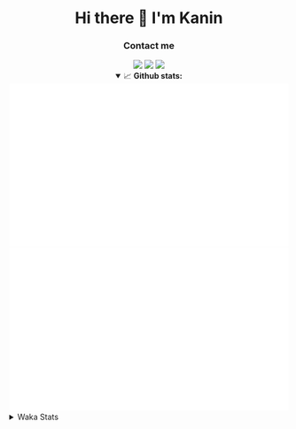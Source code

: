 <div align="center">
 <h1>Hi there 👋 I'm Kanin</h1>
 <h3>Contact me</h3>
 <a href="mailto:im@kanin.dev"><img src="https://img.shields.io/badge/gmail-%23D14836.svg?&style=for-the-badge&logo=gmail&logoColor=white"/></a>
 <a href="https://twitter.com/KaninDev"><img src="https://img.shields.io/badge/twitter-%231DA1F2.svg?&style=for-the-badge&logo=twitter&logoColor=white"/></a>
 <a href="https://www.linkedin.com/in/KaninDev"><img src="https://img.shields.io/badge/linkedin-%230077B5.svg?&style=for-the-badge&logo=linkedin&logoColor=white"/></a>
<details open>
  <summary>📈 <b>Github stats:</b></summary>
  <img src="https://github.com/Kanin/Kanin/blob/master/scripts/GitHubStats/generated/overview.svg"/>
  <img src="https://github.com/Kanin/Kanin/blob/master/scripts/GitHubStats/generated/languages.svg"/>
</details>
</div>

<details>
 <summary>Waka Stats</summary>

<!--START_SECTION:waka-->
![Profile Views](http://img.shields.io/badge/Profile%20Views-6-blue)

![Lines of code](https://img.shields.io/badge/From%20Hello%20World%20I%27ve%20Written-24375%20lines%20of%20code-blue)

**🐱 My Github Data** 

> 🏆 56 Contributions in the Year 2021
 > 
> 📦 18.2 kB Used in Github's Storage 
 > 
> 🚫 Not Opted to Hire
 > 
> 📜 8 Public Repositories 
 > 
> 🔑 4 Private Repositories  
 > 
**I'm an Early 🐤** 

```text
🌞 Morning    78 commits     ████░░░░░░░░░░░░░░░░░░░░░   19.31% 
🌆 Daytime    124 commits    ███████░░░░░░░░░░░░░░░░░░   30.69% 
🌃 Evening    97 commits     ██████░░░░░░░░░░░░░░░░░░░   24.01% 
🌙 Night      105 commits    ██████░░░░░░░░░░░░░░░░░░░   25.99%

```
📅 **I'm Most Productive on Monday** 

```text
Monday       93 commits     █████░░░░░░░░░░░░░░░░░░░░   23.02% 
Tuesday      49 commits     ███░░░░░░░░░░░░░░░░░░░░░░   12.13% 
Wednesday    74 commits     ████░░░░░░░░░░░░░░░░░░░░░   18.32% 
Thursday     43 commits     ██░░░░░░░░░░░░░░░░░░░░░░░   10.64% 
Friday       43 commits     ██░░░░░░░░░░░░░░░░░░░░░░░   10.64% 
Saturday     38 commits     ██░░░░░░░░░░░░░░░░░░░░░░░   9.41% 
Sunday       64 commits     ████░░░░░░░░░░░░░░░░░░░░░   15.84%

```


📊 **This Week I Spent My Time On** 

```text
⌚︎ Time Zone: America/New_York

💬 Programming Languages: 
Python                   1 hr 55 mins        ██████████████░░░░░░░░░░░   57.32% 
virtualenv               47 mins             ██████░░░░░░░░░░░░░░░░░░░   23.62% 
Other                    27 mins             ███░░░░░░░░░░░░░░░░░░░░░░   13.56% 
HTML                     5 mins              ░░░░░░░░░░░░░░░░░░░░░░░░░   2.65% 
YAML                     3 mins              ░░░░░░░░░░░░░░░░░░░░░░░░░   1.92%

🔥 Editors: 
PyCharm                  3 hrs 21 mins       █████████████████████████   99.58% 
IntelliJ                 0 secs              ░░░░░░░░░░░░░░░░░░░░░░░░░   0.42%

🐱‍💻 Projects: 
Naila.py                 2 hrs 20 mins       █████████████████░░░░░░░░   69.62% 
Naila.bot                47 mins             ██████░░░░░░░░░░░░░░░░░░░   23.51% 
CGLS                     13 mins             █░░░░░░░░░░░░░░░░░░░░░░░░   6.45% 
Kanin                    0 secs              ░░░░░░░░░░░░░░░░░░░░░░░░░   0.42%

💻 Operating System: 
Linux                    3 hrs 22 mins       █████████████████████████   100.0%

```

**I Mostly Code in Python** 

```text
Python                   19 repos            ███████████████████░░░░░░   76.0% 
JavaScript               3 repos             ███░░░░░░░░░░░░░░░░░░░░░░   12.0% 
Kotlin                   1 repo              █░░░░░░░░░░░░░░░░░░░░░░░░   4.0% 
HTML                     1 repo              █░░░░░░░░░░░░░░░░░░░░░░░░   4.0% 
Java                     1 repo              █░░░░░░░░░░░░░░░░░░░░░░░░   4.0%

```


**Timeline**

![Chart not found](https://raw.githubusercontent.com/Kanin/Kanin/master/charts/bar_graph.png) 


<!--END_SECTION:waka-->
</details>
